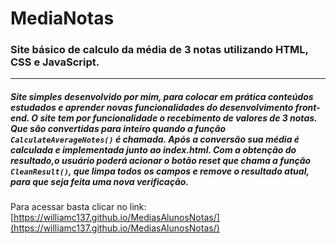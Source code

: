 # MediaNotas
### Site básico de calculo da média de 3 notas utilizando HTML, CSS e JavaScript.
------------------------
##### Site simples desenvolvido por mim, para colocar em prática conteúdos estudados e aprender novas funcionalidades do desenvolvimento front-end. O site tem por funcionalidade o recebimento de valores de 3 notas. Que são convertidas para inteiro quando a função ```CalculateAverageNotes()``` é chamada. Após a conversão sua média é calculada e implementada junto ao index.html. Com a obtenção do resultado,o usuário poderá acionar o botão reset que chama a função ```CleanResult()```, que limpa todos os campos e remove o resultado atual, para que seja feita uma nova verificação.

Para acessar basta clicar no link: [https://williamc137.github.io/MediasAlunosNotas/](https://williamc137.github.io/MediasAlunosNotas/)
